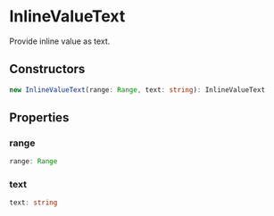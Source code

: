 # InlineValueText

Provide inline value as text.

## Constructors

```typescript
new InlineValueText(range: Range, text: string): InlineValueText
```

## Properties

### range

```typescript
range: Range
```

### text

```typescript
text: string
```

